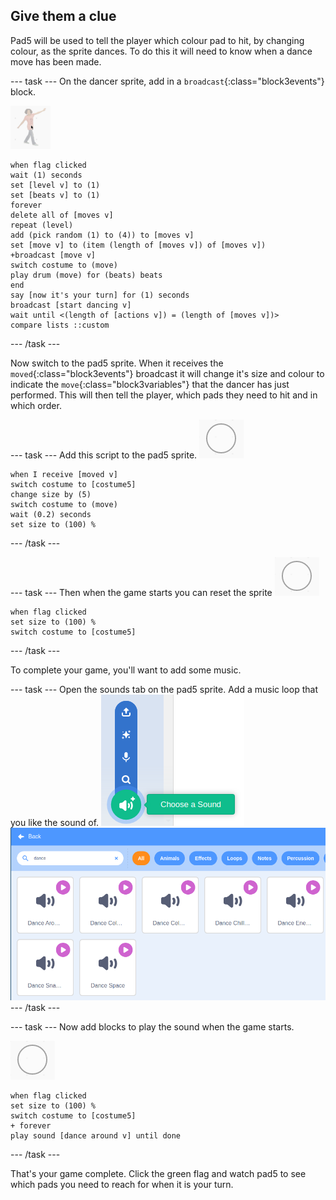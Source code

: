 ## Give them a clue

Pad5 will be used to tell the player which colour pad to hit, by changing colour, as the sprite dances. To do this it will need to know when a dance move has been made.

--- task ---
On the dancer sprite, add in a `broadcast`{:class="block3events"} block.

![dance sprite](images/dance_sprite.png)
```blocks3
when flag clicked
wait (1) seconds
set [level v] to (1)
set [beats v] to (1)
forever
delete all of [moves v]
repeat (level)
add (pick random (1) to (4)) to [moves v]
set [move v] to (item (length of [moves v]) of [moves v])
+broadcast [move v]
switch costume to (move)
play drum (move) for (beats) beats
end
say [now it's your turn] for (1) seconds
broadcast [start dancing v]
wait until <(length of [actions v]) = (length of [moves v])>
compare lists ::custom
```
--- /task ---

Now switch to the pad5 sprite. When it receives the `moved`{:class="block3events"} broadcast it will change it's size and colour to indicate the `move`{:class="block3variables"} that the dancer has just performed. This will then tell the player, which pads they need to hit and in which order.

--- task ---
Add this script to the pad5 sprite.
![pad6](images/pad5.png)
```blocks
when I receive [moved v]
switch costume to [costume5]
change size by (5)
switch costume to (move)
wait (0.2) seconds
set size to (100) %
```
--- /task ---

--- task ---
Then when the game starts you can reset the sprite
![pad6](images/pad5.png)
```blocks3
when flag clicked
set size to (100) %
switch costume to [costume5]
```
--- /task ---

To complete your game, you'll want to add some music.

--- task ---
Open the sounds tab on the pad5 sprite. Add a music loop that you like the sound of.
![choose a sound](images/choose_a_sound.png)
![dance sound](images/dance_sound.png)
--- /task ---

--- task ---
Now add blocks to play the sound when the game starts.

![pad6](images/pad5.png)
```blocks3
when flag clicked
set size to (100) %
switch costume to [costume5]
+ forever
play sound [dance around v] until done
```
--- /task ---

That's your game complete. Click the green flag and watch pad5 to see which pads you need to reach for when it is your turn.
